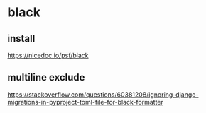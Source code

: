 # black 

## install 

https://nicedoc.io/psf/black


## multiline exclude 

https://stackoverflow.com/questions/60381208/ignoring-django-migrations-in-pyproject-toml-file-for-black-formatter